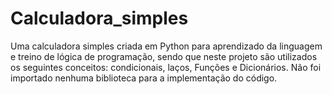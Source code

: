 # Calculadora_simples

Uma calculadora simples criada em Python para aprendizado da linguagem e treino de lógica de programação, sendo que neste projeto são utilizados os
seguintes conceitos: condicionais, laços, Funções e Dicionários. Não foi importado nenhuma biblioteca para a
implementação do código.